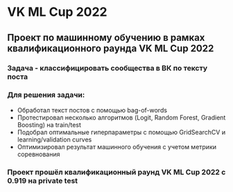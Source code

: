 # VK ML Cup 2022
## Проект по машинному обучению в рамках квалификационного раунда VK ML Cup 2022  

### Задача - классифицировать сообщества в ВК по тексту поста

### Для решения задачи: 
- Обработал текст постов с помощью bag-of-words
- Протестировал несколько алгоритмов (Logit, Random Forest, Gradient Boosting) на train/test
- Подобрал оптимальные гиперпараметры с помощью GridSearchCV и learning/validation curves
- Оптимизировал результат машинного обучения с учетом метрики соревнования

### Проект прошёл квалификационный раунд VK ML Cup 2022 с 0.919 на private test
